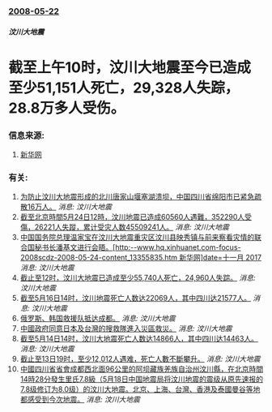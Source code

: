 ### [2008-05-22](/news/2008/05/22/index.md)

##### 汶川大地震
# 截至上午10时，汶川大地震至今已造成至少51,151人死亡，29,328人失踪，28.8万多人受伤。




### 信息来源:

1. [新华网](http://news.xinhuanet.com/politics/2008-05/22/content_8228509.htm)

### 有关:

1. [为防止汶川大地震形成的北川唐家山堰塞湖溃坝，中国四川省绵阳市已紧急疏散16万人。](/zh/news/2008/05/27/为防止汶川大地震形成的北川唐家山堰塞湖溃坝-中国四川省绵阳市已紧急疏散16万人.md) _消息: 汶川大地震_
2. [截至北京時間5月24日12時，汶川地震已造成60560人遇難，352290人受傷，26221人失蹤，累计受灾人数45509241人。](/zh/news/2008/05/24/截至北京時間5月24日12時-汶川地震已造成60560人遇難-352290人受傷-26221人失蹤-累计受灾人数4550.md) _消息: 汶川大地震_
3. [中国国务院总理温家宝在汶川大地震重灾区汶川县映秀镇与前来察看灾情的联合国秘书长潘基文进行会晤。[http:--www.hq.xinhuanet.com-focus-2008scdz-2008-05-24-content_13355835.htm 新华网]date=十一月 2017 ](/zh/news/2008/05/24/中国国务院总理温家宝在汶川大地震重灾区汶川县映秀镇与前来察看灾情的联合国秘书长潘基文进行会晤-http-wwwh.md) _消息: 汶川大地震_
4. [截止至12时，汶川大地震已造成至少55,740人死亡，24,960人失踪。](/zh/news/2008/05/23/截止至12时-汶川大地震已造成至少55740人死亡-24960人失踪.md) _消息: 汶川大地震_
5. [截至5月16日14时，汶川地震死亡人数达22069人，其中四川达21577人。](/zh/news/2008/05/16/截至5月16日14时-汶川地震死亡人数达22069人-其中四川达21577人.md) _消息: 汶川大地震_
6. [俄罗斯、韩国救援队抵达成都。](/zh/news/2008/05/16/俄罗斯-韩国救援队抵达成都.md) _消息: 汶川大地震_
7. [中國政府同意日本及台灣的搜救隊進入災區救災。](/zh/news/2008/05/15/中國政府同意日本及台灣的搜救隊進入災區救災.md) _消息: 汶川大地震_
8. [截至5月14日14时，汶川大地震死亡人数达14866人，其中四川达14463人。](/zh/news/2008/05/14/截至5月14日14时-汶川大地震死亡人数达14866人-其中四川达14463人.md) _消息: 汶川大地震_
9. [截止至13日19时，至少12,012人遇难，死亡人數不斷攀升。](/zh/news/2008/05/13/截止至13日19时-至少12012人遇难-死亡人數不斷攀升.md) _消息: 汶川大地震_
10. [中國四川省省會成都西北面96公里的阿坝藏族羌族自治州汶川縣，在北京時間14時28分發生里氏7.8級（5月18日中国地震局将汶川地震的震级从原先速报的7.8级修订为8.0级）的汶川大地震。北京、上海、台灣、香港及泰國曼谷等地都感受到今次地震。](/zh/news/2008/05/12/中國四川省省會成都西北面96公里的阿坝藏族羌族自治州汶川縣-在北京時間14時28分發生里氏78級-5月18日中国地震局.md) _消息: 汶川大地震_
